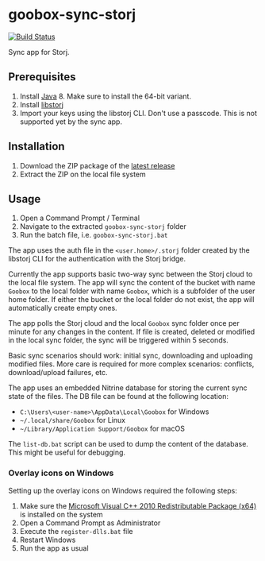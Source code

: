 # goobox-sync-storj

[![Build Status](https://travis-ci.org/GooBox/goobox-sync-storj.svg?branch=master)](https://travis-ci.org/GooBox/goobox-sync-storj)

Sync app for Storj.

## Prerequisites

1. Install [Java](http://www.oracle.com/technetwork/java/javase/downloads/jre8-downloads-2133155.html) 8. Make sure to install the 64-bit variant.
1. Install [libstorj](https://github.com/Storj/libstorj)
1. Import your keys using the libstorj CLI. Don't use a passcode. This is not supported yet by the sync app.

## Installation

1. Download the ZIP package of the [latest release](https://github.com/GooBox/goobox-sync-storj/releases/latest)
1. Extract the ZIP on the local file system

## Usage

1. Open a Command Prompt / Terminal
1. Navigate to the extracted `goobox-sync-storj` folder
1. Run the batch file, i.e. `goobox-sync-storj.bat`

The app uses the auth file in the `<user.home>/.storj` folder created by the libstorj CLI for the authentication with the Storj bridge.

Currently the app supports basic two-way sync between the Storj cloud to the local file system. The app will sync the content of the bucket with name `Goobox` to the local folder with name `Goobox`, which is a subfolder of the user home folder. If either the bucket or the local folder do not exist, the app will automatically create empty ones.

The app polls the Storj cloud and the local `Goobox` sync folder once per minute for any changes in the content. If file is created, deleted or modified in the local sync folder, the sync will be triggered within 5 seconds.

Basic sync scenarios should work: initial sync, downloading and uploading modified files. More care is required for more complex scenarios: conflicts, download/upload failures, etc.

The app uses an embedded Nitrine database for storing the current sync state of the files. The DB file can be found at the following location:
- `C:\Users\<user-name>\AppData\Local\Goobox` for Windows
- `~/.local/share/Goobox` for Linux
- `~/Library/Application Support/Goobox` for macOS

The `list-db.bat` script can be used to dump the content of the database. This might be useful for debugging.

### Overlay icons on Windows

Setting up the overlay icons on Windows required the following steps:

1. Make sure the [Microsoft Visual C++ 2010 Redistributable Package (x64)](https://www.microsoft.com/en-US/download/details.aspx?id=13523) is installed on the system
1. Open a Command Prompt as Administrator
1. Execute the `register-dlls.bat` file
1. Restart Windows
1. Run the app as usual
